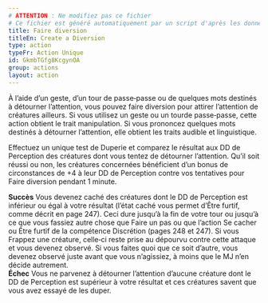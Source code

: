 ```yaml
---
# ATTENTION : Ne modifiez pas ce fichier
# Ce fichier est généré automatiquement par un script d'après les données du module Foundry VTT officiel et de sa traduction
title: Faire diversion
titleEn: Create a Diversion
type: action
typeFr: Action Unique
id: GkmbTGfg8KcgynOA
group: actions
layout: action
---
```

<p><span id="ctl00_MainContent_DetailedOutput">À l’aide d’un geste, d’un tour de passe‑passe ou de quelques mots destinés à détourner l’attention, vous pouvez faire diversion pour attirer l’attention de créatures ailleurs. Si vous utilisez un geste ou un tourde passe‑passe, cette action obtient le trait manipulation. Si vous prononcez quelques mots destinés à détourner l’attention, elle obtient les traits audible et linguistique. <br></span></p><p><span id="ctl00_MainContent_DetailedOutput">Effectuez un unique test de Duperie et comparez le résultat aux DD de Perception des créatures dont vous tentez de détourner l’attention. Qu’il soit réussi ou non, les créatures concernées bénéficient d’un bonus de circonstances de +4 à leur DD de Perception contre vos tentatives pour Faire diversion pendant 1 minute.</span></p><p><span id="ctl00_MainContent_DetailedOutput"><strong>Succès</strong> Vous devenez caché des créatures dont le DD de Perception est inférieur ou égal à votre résultat (l’état caché vous permet d’Être furtif, comme décrit en page 247). Ceci dure jusqu’à la fin de votre tour ou jusqu’à ce que vous fassiez autre chose que Faire un pas ou que l’action Se cacher ou Être furtif de la compétence Discrétion (pages 248 et 247). Si vous Frappez une créature, celle‑ci reste prise au dépourvu contre cette attaque et vous devenez observé. Si vous faites quoi que ce soit d’autre, vous devenez observé juste avant que vous n’agissiez, à moins que le MJ n’en décide autrement.<br><strong>Échec</strong> Vous ne parvenez à détourner l’attention d’aucune créature dont le DD de Perception est supérieur à votre résultat et ces créatures savent que vous avez essayé de les duper.</span></p>
